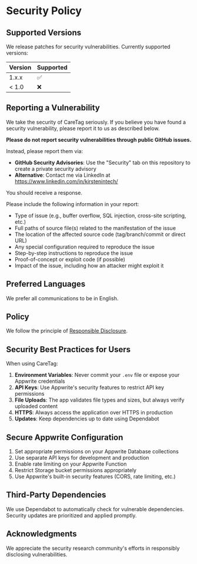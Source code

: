 # Security Policy

## Supported Versions

We release patches for security vulnerabilities. Currently supported versions:

| Version | Supported          |
| ------- | ------------------ |
| 1.x.x   | :white_check_mark: |
| < 1.0   | :x:                |

## Reporting a Vulnerability

We take the security of CareTag seriously. If you believe you have found a security vulnerability, please report it to us as described below.

**Please do not report security vulnerabilities through public GitHub issues.**

Instead, please report them via:

- **GitHub Security Advisories**: Use the "Security" tab on this repository to create a private security advisory
- **Alternative**: Contact me via LinkedIn at https://www.linkedin.com/in/kirstenintech/

You should receive a response.

Please include the following information in your report:

- Type of issue (e.g., buffer overflow, SQL injection, cross-site scripting, etc.)
- Full paths of source file(s) related to the manifestation of the issue
- The location of the affected source code (tag/branch/commit or direct URL)
- Any special configuration required to reproduce the issue
- Step-by-step instructions to reproduce the issue
- Proof-of-concept or exploit code (if possible)
- Impact of the issue, including how an attacker might exploit it

## Preferred Languages

We prefer all communications to be in English.

## Policy

We follow the principle of [Responsible Disclosure](https://en.wikipedia.org/wiki/Responsible_disclosure).

## Security Best Practices for Users

When using CareTag:

1. **Environment Variables**: Never commit your `.env` file or expose your Appwrite credentials
2. **API Keys**: Use Appwrite's security features to restrict API key permissions
3. **File Uploads**: The app validates file types and sizes, but always verify uploaded content
4. **HTTPS**: Always access the application over HTTPS in production
5. **Updates**: Keep dependencies up to date using Dependabot

## Secure Appwrite Configuration

1. Set appropriate permissions on your Appwrite Database collections
2. Use separate API keys for development and production
3. Enable rate limiting on your Appwrite Function
4. Restrict Storage bucket permissions appropriately
5. Use Appwrite's built-in security features (CORS, rate limiting, etc.)

## Third-Party Dependencies

We use Dependabot to automatically check for vulnerable dependencies. Security updates are prioritized and applied promptly.

## Acknowledgments

We appreciate the security research community's efforts in responsibly disclosing vulnerabilities.
